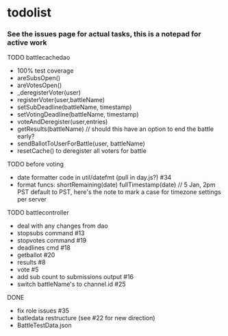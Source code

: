 # todolist

### See the issues page for actual tasks, this is a notepad for active work

TODO battlecachedao
- 100% test coverage
- areSubsOpen()
- areVotesOpen()
- _deregisterVoter(user)
- registerVoter(user,battleName)
- setSubDeadline(battleName, timestamp)
- setVotingDeadline(battleName, timestamp)
- voteAndDeregister(user,entries)
- getResults(battleName) // should this have an option to end the battle early?
- sendBallotToUserForBattle(user, battleName)
- resetCache() to deregister all voters for battle

TODO before voting
- date formatter code in util/datefmt (pull in day.js?) #34
- format funcs: 
    shortRemaining(date)
    fullTimestamp(date) // 5 Jan, 2pm PST
    default to PST, here's the note to mark a case for timezone settings per server 

TODO battlecontroller
- deal with any changes from dao
- stopsubs command #13
- stopvotes command #19
- deadlines cmd #18
- getballot #20
- results #8
- vote #5
- add sub count to submissions output #16
- switch battleName's to channel.id #25

DONE
- fix role issues #35
- batledata restructure (see #22 for new direction)
- BattleTestData.json